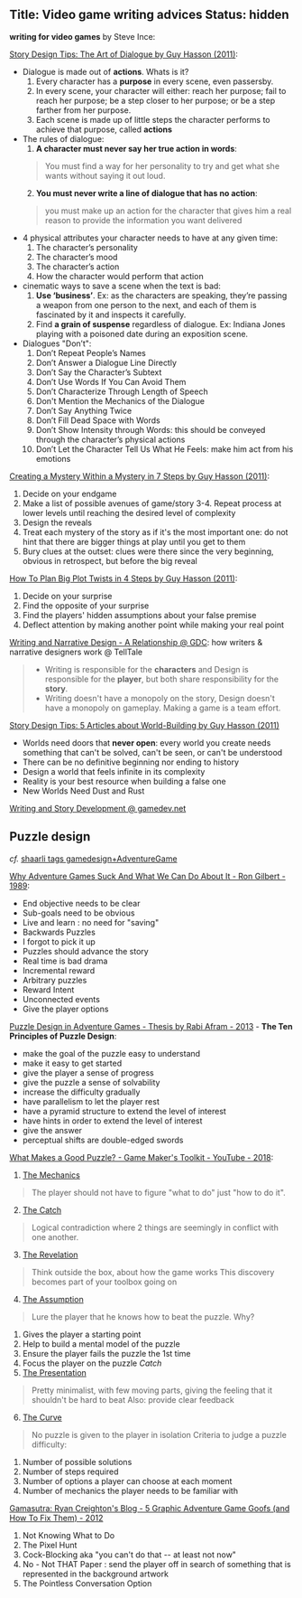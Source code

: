 Title: Video game writing advices
Status: hidden
---

**writing for video games** by Steve Ince:


[Story Design Tips: The Art of Dialogue by Guy Hasson (2011)](https://guyhasson.wordpress.com/2011/08/02/story-design-tips-5-articles-about-dialogue/):
* Dialogue is made out of **actions**. Whats is it?
    1. Every character has a **purpose** in every scene, even passersby.
    2. In every scene, your character will either: reach her purpose; fail to reach her purpose;       be a step closer to her purpose; or be a step farther from her purpose.
    3. Each scene is made up of little steps the character performs to achieve that purpose, called **actions**
* The rules of dialogue:
    1. **A character must never say her true action in words**:
    > You must find a way for her personality to try and get what she wants without saying it out loud.
    2. **You must never write a line of dialogue that has no action**:
    > you must make up an action for the character that gives him a real reason to provide the information you want delivered
* 4 physical attributes your character needs to have at any given time:
    1. The character’s personality
    2. The character’s mood
    3. The character’s action
    4. How the character would perform that action
* cinematic ways to save a scene when the text is bad:
    1. **Use ‘business’**. Ex: as the characters are speaking, they’re passing a weapon
       from one person to the next, and each of them is fascinated by it and inspects it carefully.
    2. Find **a grain of suspense** regardless of dialogue.
       Ex: Indiana Jones playing with a poisoned date during an exposition scene.
* Dialogues "Don’t":
    1. Don’t Repeat People’s Names
    2. Don’t Answer a Dialogue Line Directly
    3. Don’t Say the Character’s Subtext
    4. Don’t Use Words If You Can Avoid Them
    5. Don’t Characterize Through Length of Speech
    6. Don't Mention the Mechanics of the Dialogue
    7. Don’t Say Anything Twice
    8. Don’t Fill Dead Space with Words
    9. Don’t Show Intensity through Words: this should be conveyed through the character’s physical actions
    10. Don’t Let the Character Tell Us What He Feels: make him act from his emotions

[Creating a Mystery Within a Mystery in 7 Steps by Guy Hasson (2011)](https://www.gamasutra.com/blogs/GuyHasson/20110423/7494/Storytelling_Tips_Creating_a_Mystery_Within_a_Mystery_in_7_Steps.php):
1. Decide on your endgame
2. Make a list of possible avenues of game/story
3-4. Repeat process at lower levels until reaching the desired level of complexity
5. Design the reveals
6. Treat each mystery of the story as if it's the most important one: do not hint that there are bigger things at play until you get to them
7. Bury clues at the outset: clues were there since the very beginning, obvious in retrospect, but before the big reveal

[How To Plan Big Plot Twists in 4 Steps by Guy Hasson (2011)](https://www.gamasutra.com/blogs/GuyHasson/20110501/7518/Storytelling_Tips_How_To_Plan_Big_Plot_Twists_in_4_Steps.php):
1. Decide on your surprise
2. Find the opposite of your surprise
3. Find the players' hidden assumptions about your false premise
4. Deflect attention by making another point while making your real point

[Writing and Narrative Design - A Relationship @ GDC](https://www.gdcvault.com/play/1025313/Writing-and-Narrative-Design-A):
how writers & narrative designers work @ TellTale
> * Writing is responsible for the **characters** and Design is responsible for the **player**,
> but both share responsibility for the **story**.
> * Writing doesn't have a monopoly on the story, Design doesn't have a monopoly on gameplay.
> Making a game is a team effort.

[Story Design Tips: 5 Articles about World-Building by Guy Hasson (2011)](https://guyhasson.wordpress.com/2011/06/20/story-design-tips-5-articles-about-world-building/)
* Worlds need doors that **never open**: every world you create needs something that can't be solved, can't be seen, or can't be understood
* There can be no definitive beginning nor ending to history
* Design a world that feels infinite in its complexity
* Reality is your best resource when building a false one
* New Worlds Need Dust and Rust

[Writing and Story Development @ gamedev.net](http://archive.gamedev.net/archive/reference/listc2bf.html?categoryid=63)


## Puzzle design
_cf._ [shaarli tags gamedesign+AdventureGame](https://chezsoi.org/shaarli/?searchtags=gamedesign+AdventureGame)

[Why Adventure Games Suck And What We Can Do About It - Ron Gilbert - 1989](https://grumpygamer.com/why_adventure_games_suck):
- End objective needs to be clear
- Sub-goals need to be obvious
- Live and learn : no need for "saving"
- Backwards Puzzles
- I forgot to pick it up
- Puzzles should advance the story
- Real time is bad drama
- Incremental reward
- Arbitrary puzzles
- Reward Intent
- Unconnected events
- Give the player options

[Puzzle Design in Adventure Games - Thesis by Rabi Afram - 2013](https://www.diva-portal.org/smash/get/diva2:629026/FULLTEXT01.pdf) - **The Ten Principles of Puzzle Design**:
* make the goal of the puzzle easy to understand
* make it easy to get started
* give the player a sense of progress
* give the puzzle a sense of solvability
* increase the difficulty gradually
* have parallelism to let the player rest
* have a pyramid structure to extend the level of interest
* have hints in order to extend the level of interest
* give the answer
* perceptual shifts are double-edged swords

[What Makes a Good Puzzle? -  Game Maker's Toolkit - YouTube - 2018](https://www.youtube.com/watch?v=zsjC6fa_YBg&t=156s):
1. [The Mechanics](https://youtu.be/zsjC6fa_YBg?t=59)
> The player should not have to figure "what to do"
> just "how to do it".
2. [The Catch](https://youtu.be/zsjC6fa_YBg?t=156)
> Logical contradiction where 2 things are seemingly
> in conflict with one another.
3. [The Revelation](https://youtu.be/zsjC6fa_YBg?t=267)
> Think outside the box, about how the game works
> This discovery becomes part of your toolbox going on
4. [The Assumption](https://youtu.be/zsjC6fa_YBg?t=480)
> Lure the player that he knows how to beat the puzzle.
Why?
  1. Gives the player a starting point
  2. Help to build a mental model of the puzzle
  3. Ensure the player fails the puzzle the 1st time
  4. Focus the player on the puzzle _Catch_
5. [The Presentation](https://youtu.be/zsjC6fa_YBg?t=662)
> Pretty minimalist, with few moving parts,
> giving the feeling that it shouldn't be hard to beat
> Also: provide clear feedback
6. [The Curve](https://youtu.be/zsjC6fa_YBg?t=887)
> No puzzle is given to the player in isolation
Criteria to judge a puzzle difficulty:
  1. Number of possible solutions
  2. Number of steps required
  3. Number of options a player can choose at each moment
  4. Number of mechanics the player needs to be familiar with

[Gamasutra: Ryan Creighton's Blog - 5 Graphic Adventure Game Goofs (and How To Fix Them) - 2012](https://www.gamasutra.com/blogs/RyanCreighton/20120217/91107/5_Graphic_Adventure_Game_Goofs_and_How_To_Fix_Them.php)
1. Not Knowing What to Do
2. The Pixel Hunt
3. Cock-Blocking aka "you can't do that -- at least not now"
4. No - Not THAT Paper : send the player off in search of something that is represented in the background artwork
5. The Pointless Conversation Option
